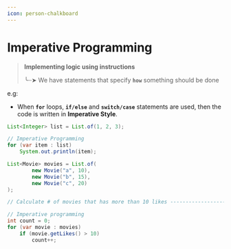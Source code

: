 ```yaml
---
icon: person-chalkboard
---
```


# Imperative Programming

> **Implementing logic using instructions**
>
> ╰┈➤ We have statements that specify **`how`** something should be done

e.g:

* When **`for`** loops, **`if/else`** and **`switch/case`** statements are used, then the code is written in **Imperative Style**.

```java
List<Integer> list = List.of(1, 2, 3);

// Imperative Programming
for (var item : list)
    System.out.println(item);
```

```java
List<Movie> movies = List.of(
        new Movie("a", 10),
        new Movie("b", 15),
        new Movie("c", 20)
);

// Calculate # of movies that has more than 10 likes -----------------------------------------------------------

// Imperative programming
int count = 0;
for (var movie : movies)
    if (movie.getLikes() > 10)
        count++;
```

